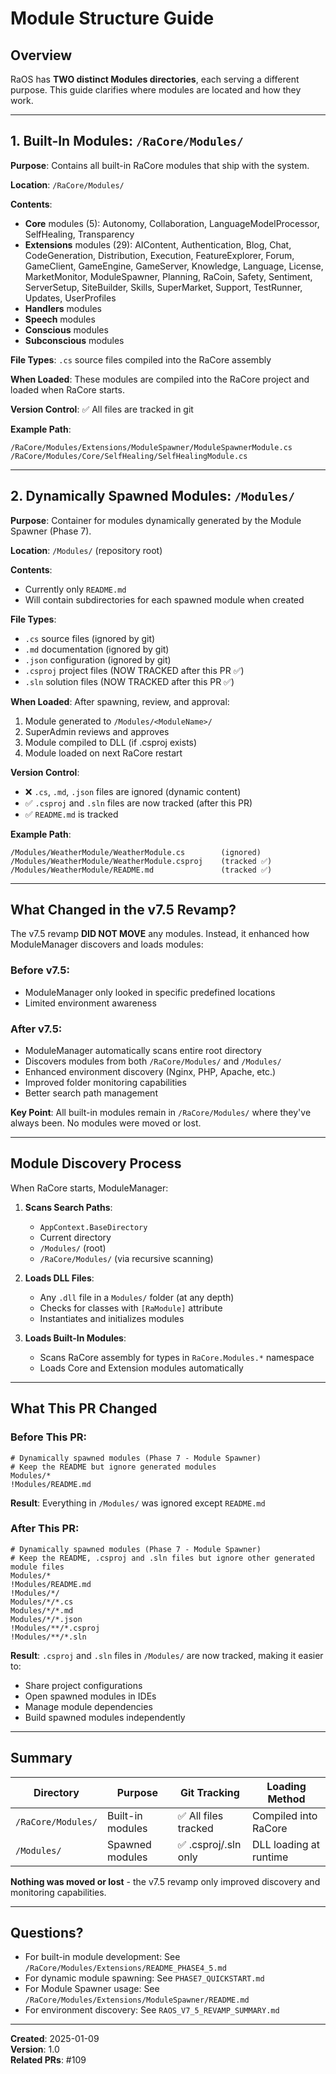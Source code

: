 # Module Structure Guide

## Overview

RaOS has **TWO distinct Modules directories**, each serving a different purpose. This guide clarifies where modules are located and how they work.

---

## 1. Built-In Modules: `/RaCore/Modules/`

**Purpose**: Contains all built-in RaCore modules that ship with the system.

**Location**: `/RaCore/Modules/`

**Contents**:
- **Core** modules (5): Autonomy, Collaboration, LanguageModelProcessor, SelfHealing, Transparency
- **Extensions** modules (29): AIContent, Authentication, Blog, Chat, CodeGeneration, Distribution, Execution, FeatureExplorer, Forum, GameClient, GameEngine, GameServer, Knowledge, Language, License, MarketMonitor, ModuleSpawner, Planning, RaCoin, Safety, Sentiment, ServerSetup, SiteBuilder, Skills, SuperMarket, Support, TestRunner, Updates, UserProfiles
- **Handlers** modules
- **Speech** modules
- **Conscious** modules
- **Subconscious** modules

**File Types**: `.cs` source files compiled into the RaCore assembly

**When Loaded**: These modules are compiled into the RaCore project and loaded when RaCore starts.

**Version Control**: ✅ All files are tracked in git

**Example Path**:
```
/RaCore/Modules/Extensions/ModuleSpawner/ModuleSpawnerModule.cs
/RaCore/Modules/Core/SelfHealing/SelfHealingModule.cs
```

---

## 2. Dynamically Spawned Modules: `/Modules/`

**Purpose**: Container for modules dynamically generated by the Module Spawner (Phase 7).

**Location**: `/Modules/` (repository root)

**Contents**: 
- Currently only `README.md`
- Will contain subdirectories for each spawned module when created

**File Types**: 
- `.cs` source files (ignored by git)
- `.md` documentation (ignored by git)
- `.json` configuration (ignored by git)
- `.csproj` project files (NOW TRACKED after this PR ✅)
- `.sln` solution files (NOW TRACKED after this PR ✅)

**When Loaded**: After spawning, review, and approval:
1. Module generated to `/Modules/<ModuleName>/`
2. SuperAdmin reviews and approves
3. Module compiled to DLL (if .csproj exists)
4. Module loaded on next RaCore restart

**Version Control**: 
- ❌ `.cs`, `.md`, `.json` files are ignored (dynamic content)
- ✅ `.csproj` and `.sln` files are now tracked (after this PR)
- ✅ `README.md` is tracked

**Example Path**:
```
/Modules/WeatherModule/WeatherModule.cs        (ignored)
/Modules/WeatherModule/WeatherModule.csproj    (tracked ✅)
/Modules/WeatherModule/README.md               (tracked ✅)
```

---

## What Changed in the v7.5 Revamp?

The v7.5 revamp **DID NOT MOVE** any modules. Instead, it enhanced how ModuleManager discovers and loads modules:

### Before v7.5:
- ModuleManager only looked in specific predefined locations
- Limited environment awareness

### After v7.5:
- ModuleManager automatically scans entire root directory
- Discovers modules from both `/RaCore/Modules/` and `/Modules/`
- Enhanced environment discovery (Nginx, PHP, Apache, etc.)
- Improved folder monitoring capabilities
- Better search path management

**Key Point**: All built-in modules remain in `/RaCore/Modules/` where they've always been. No modules were moved or lost.

---

## Module Discovery Process

When RaCore starts, ModuleManager:

1. **Scans Search Paths**:
   - `AppContext.BaseDirectory`
   - Current directory
   - `/Modules/` (root)
   - `/RaCore/Modules/` (via recursive scanning)

2. **Loads DLL Files**:
   - Any `.dll` file in a `Modules/` folder (at any depth)
   - Checks for classes with `[RaModule]` attribute
   - Instantiates and initializes modules

3. **Loads Built-In Modules**:
   - Scans RaCore assembly for types in `RaCore.Modules.*` namespace
   - Loads Core and Extension modules automatically

---

## What This PR Changed

### Before This PR:
```gitignore
# Dynamically spawned modules (Phase 7 - Module Spawner)
# Keep the README but ignore generated modules
Modules/*
!Modules/README.md
```

**Result**: Everything in `/Modules/` was ignored except `README.md`

### After This PR:
```gitignore
# Dynamically spawned modules (Phase 7 - Module Spawner)
# Keep the README, .csproj and .sln files but ignore other generated module files
Modules/*
!Modules/README.md
!Modules/*/
Modules/*/*.cs
Modules/*/*.md
Modules/*/*.json
!Modules/**/*.csproj
!Modules/**/*.sln
```

**Result**: `.csproj` and `.sln` files in `/Modules/` are now tracked, making it easier to:
- Share project configurations
- Open spawned modules in IDEs
- Manage module dependencies
- Build spawned modules independently

---

## Summary

| Directory | Purpose | Git Tracking | Loading Method |
|-----------|---------|--------------|----------------|
| `/RaCore/Modules/` | Built-in modules | ✅ All files tracked | Compiled into RaCore |
| `/Modules/` | Spawned modules | ✅ .csproj/.sln only | DLL loading at runtime |

**Nothing was moved or lost** - the v7.5 revamp only improved discovery and monitoring capabilities.

---

## Questions?

- For built-in module development: See `/RaCore/Modules/Extensions/README_PHASE4_5.md`
- For dynamic module spawning: See `PHASE7_QUICKSTART.md`
- For Module Spawner usage: See `/RaCore/Modules/Extensions/ModuleSpawner/README.md`
- For environment discovery: See `RAOS_V7_5_REVAMP_SUMMARY.md`

---

**Created**: 2025-01-09  
**Version**: 1.0  
**Related PRs**: #109
